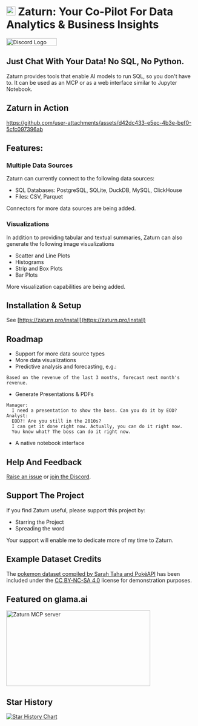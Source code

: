 <h1>
  <img src="https://github.com/kdqed/zaturn/raw/main/zaturn/studio/static/logo.png" width="24" height="24">
  <span>Zaturn: Your Co-Pilot For Data Analytics & Business Insights</span>
</h1>

<a href="https://discord.gg/K8mECeVzpQ">
  <img src="https://zaturn.pro/assets/discord-full.png" height="20" width="133" alt="Discord Logo">
</a>

## Just Chat With Your Data! No SQL, No Python.

Zaturn provides tools that enable AI models to run SQL, so you don't have to. It can be used as an MCP or as a web interface similar to Jupyter Notebook.

## Zaturn in Action

https://github.com/user-attachments/assets/d42dc433-e5ec-4b3e-bef0-5cfc097396ab

## Features:

### Multiple Data Sources 

Zaturn can currently connect to the following data sources: 
- SQL Databases: PostgreSQL, SQLite, DuckDB, MySQL, ClickHouse
- Files: CSV, Parquet

Connectors for more data sources are being added.

### Visualizations

In addition to providing tabular and textual summaries, Zaturn can also generate the following image visualizations

- Scatter and Line Plots
- Histograms
- Strip and Box Plots
- Bar Plots

More visualization capabilities are being added.


## Installation & Setup

See [https://zaturn.pro/install](https://zaturn.pro/install)


## Roadmap

- Support for more data source types
- More data visualizations
- Predictive analysis and forecasting, e.g.:
```
Based on the revenue of the last 3 months, forecast next month's revenue.
```
- Generate Presentations & PDFs
```
Manager: 
  I need a presentation to show the boss. Can you do it by EOD?
Analyst: 
  EOD?! Are you still in the 2010s? 
  I can get it done right now. Actually, you can do it right now.
  You know what? The boss can do it right now.
```
- A native notebook interface 

## Help And Feedback

[Raise an issue](https://github.com/kdqed/zaturn/issues) or [join the Discord](https://discord.gg/K8mECeVzpQ).


## Support The Project

If you find Zaturn useful, please support this project by:
- Starring the Project
- Spreading the word

Your support will enable me to dedicate more of my time to Zaturn.

## Example Dataset Credits

The [pokemon dataset compiled by Sarah Taha and PokéAPI](https://www.kaggle.com/datasets/sarahtaha/1025-pokemon) has been included under the [CC BY-NC-SA 4.0](https://creativecommons.org/licenses/by-nc-sa/4.0/) license for demonstration purposes.

## Featured on glama.ai

<a href="https://glama.ai/mcp/servers/@kdqed/zaturn">
  <img width="380" height="200" src="https://glama.ai/mcp/servers/@kdqed/zaturn/badge" alt="Zaturn MCP server" />
</a>


## Star History

[![Star History Chart](https://api.star-history.com/svg?repos=kdqed/zaturn&type=Date)](https://www.star-history.com/#kdqed/zaturn&Date)
